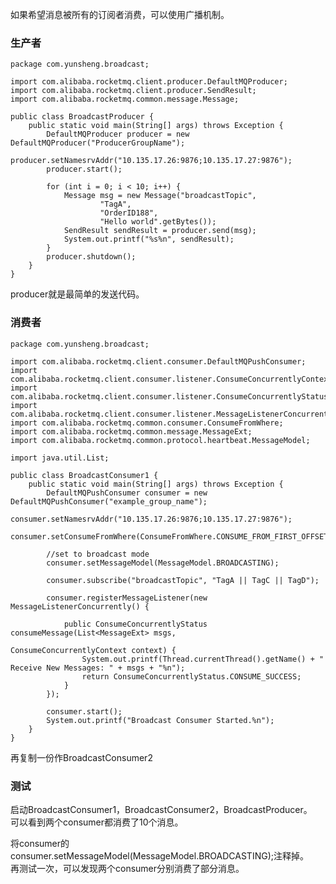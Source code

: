 如果希望消息被所有的订阅者消费，可以使用广播机制。
### 生产者
	package com.yunsheng.broadcast;
	
	import com.alibaba.rocketmq.client.producer.DefaultMQProducer;
	import com.alibaba.rocketmq.client.producer.SendResult;
	import com.alibaba.rocketmq.common.message.Message;
	
	public class BroadcastProducer {
	    public static void main(String[] args) throws Exception {
	        DefaultMQProducer producer = new DefaultMQProducer("ProducerGroupName");
	        producer.setNamesrvAddr("10.135.17.26:9876;10.135.17.27:9876");
	        producer.start();
	
	        for (int i = 0; i < 10; i++) {
	            Message msg = new Message("broadcastTopic",
	                    "TagA",
	                    "OrderID188",
	                    "Hello world".getBytes());
	            SendResult sendResult = producer.send(msg);
	            System.out.printf("%s%n", sendResult);
	        }
	        producer.shutdown();
	    }
	}

producer就是最简单的发送代码。

### 消费者
	package com.yunsheng.broadcast;
	
	import com.alibaba.rocketmq.client.consumer.DefaultMQPushConsumer;
	import com.alibaba.rocketmq.client.consumer.listener.ConsumeConcurrentlyContext;
	import com.alibaba.rocketmq.client.consumer.listener.ConsumeConcurrentlyStatus;
	import com.alibaba.rocketmq.client.consumer.listener.MessageListenerConcurrently;
	import com.alibaba.rocketmq.common.consumer.ConsumeFromWhere;
	import com.alibaba.rocketmq.common.message.MessageExt;
	import com.alibaba.rocketmq.common.protocol.heartbeat.MessageModel;
	
	import java.util.List;
	
	public class BroadcastConsumer1 {
	    public static void main(String[] args) throws Exception {
	        DefaultMQPushConsumer consumer = new DefaultMQPushConsumer("example_group_name");
	        consumer.setNamesrvAddr("10.135.17.26:9876;10.135.17.27:9876");
	        consumer.setConsumeFromWhere(ConsumeFromWhere.CONSUME_FROM_FIRST_OFFSET);
	
	        //set to broadcast mode
	        consumer.setMessageModel(MessageModel.BROADCASTING);
	
	        consumer.subscribe("broadcastTopic", "TagA || TagC || TagD");
	
	        consumer.registerMessageListener(new MessageListenerConcurrently() {
	
	            public ConsumeConcurrentlyStatus consumeMessage(List<MessageExt> msgs,
	                                                            ConsumeConcurrentlyContext context) {
	                System.out.printf(Thread.currentThread().getName() + " Receive New Messages: " + msgs + "%n");
	                return ConsumeConcurrentlyStatus.CONSUME_SUCCESS;
	            }
	        });
	
	        consumer.start();
	        System.out.printf("Broadcast Consumer Started.%n");
	    }
	}

再复制一份作BroadcastConsumer2

### 测试
启动BroadcastConsumer1，BroadcastConsumer2，BroadcastProducer。  
可以看到两个consumer都消费了10个消息。  

将consumer的consumer.setMessageModel(MessageModel.BROADCASTING);注释掉。  
再测试一次，可以发现两个consumer分别消费了部分消息。